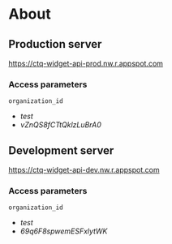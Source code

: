 # About

## Production server
https://ctq-widget-api-prod.nw.r.appspot.com

### Access parameters
`organization_id`
- *test*
- *vZnQS8fCTtQklzLuBrA0*

## Development server
https://ctq-widget-api-dev.nw.r.appspot.com

### Access parameters
`organization_id`
- *test*
- *69q6F8spwemESFxlytWK*